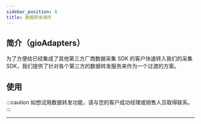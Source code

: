 ```yaml
---
sidebar_position: 8
title: 数据转发插件
---
```

## 简介（gioAdapters）

为了方便给已经集成了其他第三方厂商数据采集 SDK 的客户快速转入我们的采集 SDK，我们提供了针对各个第三方的数据转发服务来作为一个过渡的方案。

## 使用

:::caution
如想试用数据转发功能，请与您的客户成功经理或销售人员取得联系。
:::

--------
